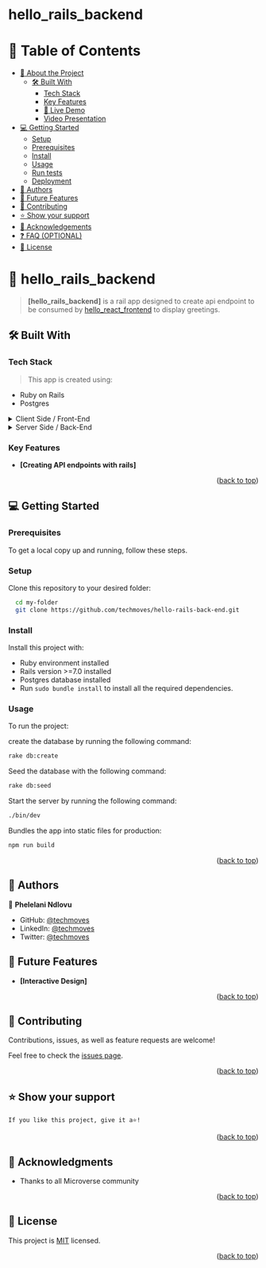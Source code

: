   # hello_rails_backend
  
  <a name="readme-top"></a>
 # 📗 Table of Contents
- [📖 About the Project](#aboVut-project)
  - [🛠 Built With](#built-with)
    - [Tech Stack](#tech-stack) 
    - [Key Features](#key-features) 
    - [🚀 Live Demo ](#-live-demo-)
    - [Video Presentation ](#video-presentation-)
- [💻 Getting Started](#getting-started)
  - [Setup](#setup)
  - [Prerequisites](#prerequisites)
  - [Install](#install)
  - [Usage](#usage)
  - [Run tests](#run-tests)
  - [Deployment](#triangular_flag_on_post-deployment)
- [👥 Authors](#authors)
- [🔭 Future Features](#future-features)
- [🤝 Contributing](#contributing)
- [⭐️ Show your support](#support)
- [🙏 Acknowledgements](#acknowledgements)
- [❓ FAQ (OPTIONAL)](#faq)
- [📝 License](#license)

<!-- PROJECT DESCRIPTION -->
# 📖 hello_rails_backend<a name="about-project"></a> 

> **[hello_rails_backend]** is a rail app designed to create api endpoint to be consumed by [hello_react_frontend](https://github.com/techmoves/hello-rails-frontend.git) to display greetings.
 
## 🛠 Built With <a name="built-with"></a>
### Tech Stack <a name="tech-stack"></a>

 > This app is created using:
  - Ruby on Rails
  - Postgres 
 
 <details>
  <summary>Client Side / Front-End</summary>
  <ul>
    <li><a href="https://betterprogramming.pub/react-with-rails-2022-bd28e1fcd355#ad0a">How to Use React in a Ruby on Rails App</a></li>    
  </ul>
</details>

<details>
  <summary>Server Side / Back-End</summary>
  <ul> 
    <li><a href="https://https://gorails.com/">Rails</a></li>
    <li><a href="https://postgresql.org/">PostgreSQL</a></li>
     
  </ul>
</details>

 ### Key Features <a name="key-features"></a>
 
  - **[Creating API endpoints with rails]**   
  
  <p align="right">(<a href="#readme-top">back to top</a>)</p>
  
 <!-- GETTING STARTED -->

## 💻 Getting Started <a name="getting-started"></a>

### Prerequisites

To get a local copy up and running, follow these steps.

### Setup

Clone this repository to your desired folder:

```sh
  cd my-folder
  git clone https://github.com/techmoves/hello-rails-back-end.git
```

### Install

Install this project with:
 
-  Ruby environment installed
-  Rails version >=7.0 installed
-  Postgres database installed
- Run `sudo bundle install` to install all the required dependencies.

### Usage

To run the project:  

create the database by running the following command:

```sh
rake db:create
```

Seed the database with the following command:

```sh
rake db:seed
```

Start the server by running the following command:

```sh
./bin/dev
```

Bundles the app into static files for production:

``` sh
npm run build
```


<p align="right">(<a href="#readme-top">back to top</a>)</p>

<!-- AUTHORS -->

## 👥 Authors <a name="authors"></a>


👤 **Phelelani Ndlovu**

- GitHub: [@techmoves](https://github.com/techmoves)
- LinkedIn: [@techmoves](https://www.linkedin.com/in/phelelani-ndlovu-883916160/)
- Twitter: [@techmoves](https://twitter.com/Dopezonke_)

## 🔭 Future Features <a name="future-features"></a> 
 
- **[Interactive Design]** 
 
<p align="right">(<a href="#readme-top">back to top</a>)</p>

<!-- CONTRIBUTING -->

## 🤝 Contributing <a name="contributing"></a>

Contributions, issues, as well as feature requests are welcome!

Feel free to check the [issues page](../../issues/).

<p align="right">(<a href="#readme-top">back to top</a>)</p>

<!-- SUPPORT -->
## ⭐️ Show your support <a name="support"></a>

    If you like this project, give it a⭐️!

<p align="right">(<a href="#readme-top">back to top</a>)</p>

<!-- ACKNOWLEDGEMENTS -->
## 🙏 Acknowledgments <a name="acknowledgements"></a>
 
- Thanks to all Microverse community

<p align="right">(<a href="#readme-top">back to top</a>)</p>
 
## 📝 License <a name="license"></a> 

This project is [MIT](./LICENSE) licensed.

<p align="right">(<a href="#readme-top">back to top</a>)</p>